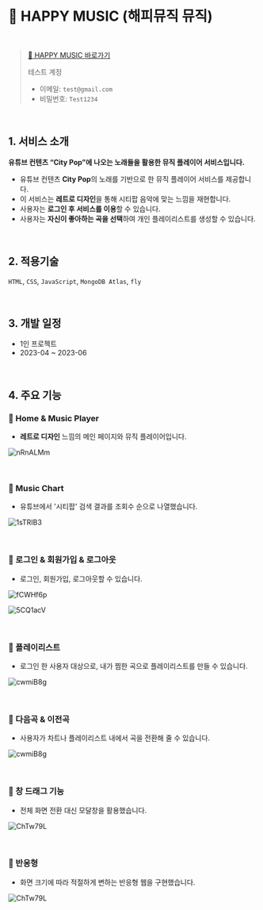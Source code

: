 # 🎉 HAPPY MUSIC (해피뮤직 뮤직)

<!-- <img src="https://user-images.githubusercontent.com/105968419/236132922-a3b18602-6e7b-4459-b0fd-d50906efab46.png"/> -->

</br>

> [🚀 HAPPY MUSIC 바로가기](https://happymusic.fly.dev/)
>
> 테스트 계정
>
> - 이메일: `test@gmail.com`
> - 비밀번호: `Test1234`

</br>

## 1. 서비스 소개

**유튜브 컨텐츠 “City Pop”에 나오는 노래들을 활용한 뮤직 플레이어 서비스입니다.**

- 유튜브 컨텐츠 **City Pop**의 노래를 기반으로 한 뮤직 플레이어 서비스를 제공합니다.
- 이 서비스는 **레트로 디자인**을 통해 시티팝 음악에 맞는 느낌을 재현합니다.
- 사용자는 **로그인 후 서비스를 이용**할 수 있습니다.
- 사용자는 **자신이 좋아하는 곡을 선택**하여 개인 플레이리스트를 생성할 수 있습니다.

</br>

## 2. 적용기술

`HTML`, `CSS`, `JavaScript`, `MongoDB Atlas`, `fly`

</br>

## 3. 개발 일정

- 1인 프로젝트
- 2023-04 ~ 2023-06

</br>

## 4. 주요 기능

### **🎉 Home & Music Player**

- **레트로 디자인** 느낌의 메인 페이지와 뮤직 플레이어입니다.

![nRnALMm](https://github.com/seoyoonyi/nomadcoders-melon-clone/assets/89791868/49dce715-83e9-4649-8ea4-2d1ce7c41940)

</br>

### **🎉 Music Chart**

- 유튜브에서 '시티팝' 검색 결과를 조회수 순으로 나열했습니다.

![1sTRIB3](https://github.com/seoyoonyi/nomadcoders-melon-clone/assets/89791868/2796e6f9-ae3d-4557-8b9c-0ff122197bc1)

</br>

### **🎉 로그인 & 회원가입 & 로그아웃**

- 로그인, 회원가입, 로그아웃할 수 있습니다.

![fCWHf6p](https://github.com/seoyoonyi/nomadcoders-melon-clone/assets/89791868/c09f6be8-695f-436d-8a4e-a98c515fee43)

![5CQ1acV](https://github.com/seoyoonyi/nomadcoders-melon-clone/assets/89791868/fa40188f-3925-4230-b746-36f230f8c7e9)

</br>

### **🎉 플레이리스트**

- 로그인 한 사용자 대상으로, 내가 찜한 곡으로 플레이리스트를 만들 수 있습니다.

![cwmiB8g](https://github.com/seoyoonyi/nomadcoders-melon-clone/assets/89791868/7d71f70e-1d58-4bee-973b-fe435668e7ad)

</br>

### **🎉 다음곡 & 이전곡**

- 사용자가 차트나 플레이리스트 내에서 곡을 전환해 줄 수 있습니다.

![cwmiB8g](https://github.com/seoyoonyi/nomadcoders-melon-clone/assets/89791868/ad56bd20-2bdb-4e19-b741-fbbe7b2b7607)

</br>

### **🎉 창 드래그 기능**

- 전체 화면 전환 대신 모달창을 활용했습니다.

![ChTw79L](https://github.com/seoyoonyi/nomadcoders-melon-clone/assets/89791868/99d7df9f-f3e4-4a20-8be6-ed366e525f0e)

</br>

### **🎉 반응형**

- 화면 크기에 따라 적절하게 변하는 반응형 웹을 구현했습니다.

![ChTw79L](https://github.com/seoyoonyi/nomadcoders-melon-clone/assets/89791868/9b8fa479-21c9-4685-aef9-63fbd3ce1f6f)

</br>
